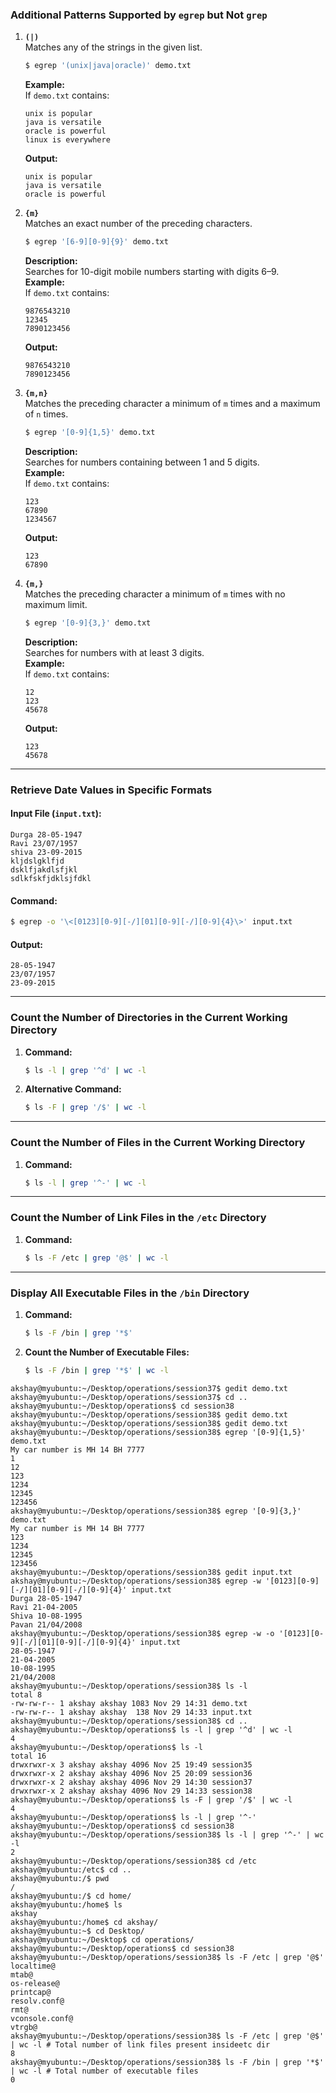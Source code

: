 ### Additional Patterns Supported by `egrep` but Not `grep`

1. **`(|)`**  
   Matches any of the strings in the given list.  
   ```bash
   $ egrep '(unix|java|oracle)' demo.txt
   ```
   **Example:**  
   If `demo.txt` contains:  
   ```text
   unix is popular  
   java is versatile  
   oracle is powerful  
   linux is everywhere  
   ```  
   **Output:**  
   ```text
   unix is popular  
   java is versatile  
   oracle is powerful  
   ```

2. **`{m}`**  
   Matches an exact number of the preceding characters.  
   ```bash
   $ egrep '[6-9][0-9]{9}' demo.txt
   ```
   **Description:**  
   Searches for 10-digit mobile numbers starting with digits 6–9.  
   **Example:**  
   If `demo.txt` contains:  
   ```text
   9876543210  
   12345  
   7890123456  
   ```  
   **Output:**  
   ```text
   9876543210  
   7890123456  
   ```

3. **`{m,n}`**  
   Matches the preceding character a minimum of `m` times and a maximum of `n` times.  
   ```bash
   $ egrep '[0-9]{1,5}' demo.txt
   ```
   **Description:**  
   Searches for numbers containing between 1 and 5 digits.  
   **Example:**  
   If `demo.txt` contains:  
   ```text
   123  
   67890  
   1234567  
   ```  
   **Output:**  
   ```text
   123  
   67890  
   ```

4. **`{m,}`**  
   Matches the preceding character a minimum of `m` times with no maximum limit.  
   ```bash
   $ egrep '[0-9]{3,}' demo.txt
   ```
   **Description:**  
   Searches for numbers with at least 3 digits.  
   **Example:**  
   If `demo.txt` contains:  
   ```text
   12  
   123  
   45678  
   ```  
   **Output:**  
   ```text
   123  
   45678  
   ```

---

### Retrieve Date Values in Specific Formats

#### **Input File (`input.txt`):**  
```text
Durga 28-05-1947  
Ravi 23/07/1957  
shiva 23-09-2015  
kljdslgklfjd  
dsklfjakdlsfjkl  
sdlkfskfjdklsjfdkl  
```

#### **Command:**  
```bash
$ egrep -o '\<[0123][0-9][-/][01][0-9][-/][0-9]{4}\>' input.txt
```

#### **Output:**  
```text
28-05-1947  
23/07/1957  
23-09-2015  
```

---

### Count the Number of Directories in the Current Working Directory

1. **Command:**  
   ```bash
   $ ls -l | grep '^d' | wc -l
   ```  

2. **Alternative Command:**  
   ```bash
   $ ls -F | grep '/$' | wc -l
   ```

---

### Count the Number of Files in the Current Working Directory

1. **Command:**  
   ```bash
   $ ls -l | grep '^-' | wc -l
   ```

---

### Count the Number of Link Files in the `/etc` Directory

1. **Command:**  
   ```bash
   $ ls -F /etc | grep '@$' | wc -l
   ```

---

### Display All Executable Files in the `/bin` Directory

1. **Command:**  
   ```bash
   $ ls -F /bin | grep '*$'
   ```

2. **Count the Number of Executable Files:**  
   ```bash
   $ ls -F /bin | grep '*$' | wc -l
   ```  

```shell
akshay@myubuntu:~/Desktop/operations/session37$ gedit demo.txt 
akshay@myubuntu:~/Desktop/operations/session37$ cd ..
akshay@myubuntu:~/Desktop/operations$ cd session38
akshay@myubuntu:~/Desktop/operations/session38$ gedit demo.txt
akshay@myubuntu:~/Desktop/operations/session38$ gedit demo.txt
akshay@myubuntu:~/Desktop/operations/session38$ egrep '[0-9]{1,5}' demo.txt 
My car number is MH 14 BH 7777
1
12
123
1234
12345
123456
akshay@myubuntu:~/Desktop/operations/session38$ egrep '[0-9]{3,}' demo.txt 
My car number is MH 14 BH 7777
123
1234
12345
123456
akshay@myubuntu:~/Desktop/operations/session38$ gedit input.txt
akshay@myubuntu:~/Desktop/operations/session38$ egrep -w '[0123][0-9][-/][01][0-9][-/][0-9]{4}' input.txt 
Durga 28-05-1947
Ravi 21-04-2005
Shiva 10-08-1995
Pavan 21/04/2008
akshay@myubuntu:~/Desktop/operations/session38$ egrep -w -o '[0123][0-9][-/][01][0-9][-/][0-9]{4}' input.txt 
28-05-1947
21-04-2005
10-08-1995
21/04/2008
akshay@myubuntu:~/Desktop/operations/session38$ ls -l
total 8
-rw-rw-r-- 1 akshay akshay 1083 Nov 29 14:31 demo.txt
-rw-rw-r-- 1 akshay akshay  138 Nov 29 14:33 input.txt
akshay@myubuntu:~/Desktop/operations/session38$ cd ..
akshay@myubuntu:~/Desktop/operations$ ls -l | grep '^d' | wc -l
4
akshay@myubuntu:~/Desktop/operations$ ls -l
total 16
drwxrwxr-x 3 akshay akshay 4096 Nov 25 19:49 session35
drwxrwxr-x 2 akshay akshay 4096 Nov 25 20:09 session36
drwxrwxr-x 2 akshay akshay 4096 Nov 29 14:30 session37
drwxrwxr-x 2 akshay akshay 4096 Nov 29 14:33 session38
akshay@myubuntu:~/Desktop/operations$ ls -F | grep '/$' | wc -l
4
akshay@myubuntu:~/Desktop/operations$ ls -l | grep '^-'
akshay@myubuntu:~/Desktop/operations$ cd session38
akshay@myubuntu:~/Desktop/operations/session38$ ls -l | grep '^-' | wc -l
2
akshay@myubuntu:~/Desktop/operations/session38$ cd /etc
akshay@myubuntu:/etc$ cd ..
akshay@myubuntu:/$ pwd
/
akshay@myubuntu:/$ cd home/
akshay@myubuntu:/home$ ls
akshay
akshay@myubuntu:/home$ cd akshay/
akshay@myubuntu:~$ cd Desktop/
akshay@myubuntu:~/Desktop$ cd operations/
akshay@myubuntu:~/Desktop/operations$ cd session38
akshay@myubuntu:~/Desktop/operations/session38$ ls -F /etc | grep '@$'
localtime@
mtab@
os-release@
printcap@
resolv.conf@
rmt@
vconsole.conf@
vtrgb@
akshay@myubuntu:~/Desktop/operations/session38$ ls -F /etc | grep '@$' | wc -l # Total number of link files present insideetc dir
8
akshay@myubuntu:~/Desktop/operations/session38$ ls -F /bin | grep '*$' | wc -l # Total number of executable files
0
```   